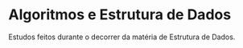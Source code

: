 # Algoritmos e Estrutura de Dados

Estudos feitos durante o decorrer da matéria de Estrutura de Dados.
